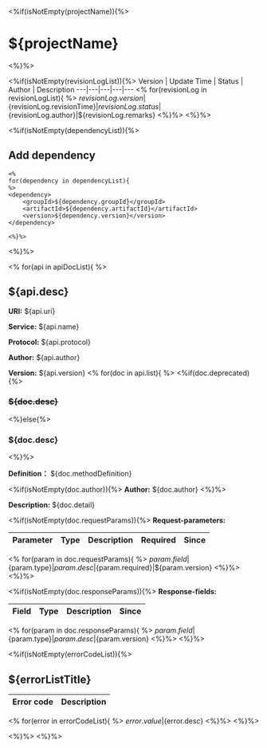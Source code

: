 <%if(isNotEmpty(projectName)){%>
# ${projectName}
<%}%>

<%if(isNotEmpty(revisionLogList)){%>
Version |  Update Time  | Status | Author |  Description
---|---|---|---|---
<%
for(revisionLog in revisionLogList){
%>
${revisionLog.version}|${revisionLog.revisionTime}|${revisionLog.status}|${revisionLog.author}|${revisionLog.remarks}
<%}%>
<%}%>

<%if(isNotEmpty(dependencyList)){%>
## Add dependency

```
<%
for(dependency in dependencyList){
%>
<dependency>
    <groupId>${dependency.groupId}</groupId>
    <artifactId>${dependency.artifactId}</artifactId>
    <version>${dependency.version}</version>
</dependency>

<%}%>
```
<%}%>

<%
for(api in apiDocList){
%>
## ${api.desc}

**URI:** ${api.uri}

**Service:** ${api.name}

**Protocol:** ${api.protocol}

**Author:** ${api.author}

**Version:** ${api.version}
<%
for(doc in api.list){
%>
<%if(doc.deprecated){%>
### ~~${doc.desc}~~
<%}else{%>
### ${doc.desc}
<%}%>

**Definition：** ${doc.methodDefinition}

<%if(isNotEmpty(doc.author)){%>
**Author:** ${doc.author}
<%}%>

**Description:** ${doc.detail}

<%if(isNotEmpty(doc.requestParams)){%>
**Request-parameters:**

Parameter|Type|Description|Required|Since
---|---|---|---|---
<%
for(param in doc.requestParams){
%>
${param.field}|${param.type}|${param.desc}|${param.required}|${param.version}
<%}%>
<%}%>

<%if(isNotEmpty(doc.responseParams)){%>
**Response-fields:**

Field | Type|Description|Since
---|---|---|---
<%
for(param in doc.responseParams){
%>
${param.field}|${param.type}|${param.desc}|${param.version}
<%}%>
<%}%>

<%if(isNotEmpty(errorCodeList)){%>
## ${errorListTitle}
Error code |Description
---|---
<%
for(error in errorCodeList){
%>
${error.value}|${error.desc}
<%}%>
<%}%>

<%}%>
<%}%>